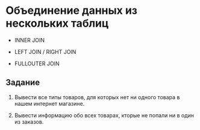# Объединение данных из нескольких таблиц

- INNER JOIN
  
- LEFT JOIN / RIGHT JOIN
  
- FULLOUTER JOIN

## Задание

1. Вывести все типы товаров, для которых нет ни одного товара в нашем интернет магазине.

2. Вывести информацию обо всех товарах, кторые не попали ни в один из заказов.
